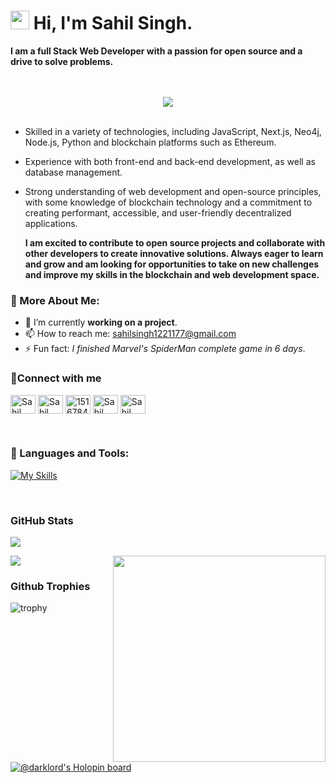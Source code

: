 
# <img src="https://raw.githubusercontent.com/iampavangandhi/iampavangandhi/master/gifs/Hi.gif" width="30px"> Hi, I'm Sahil Singh. 

<b> I am a full Stack Web Developer with a passion for open source and a drive to solve problems. </b> <br />  
  <br> 
<div align="center">
  <img src="https://user-images.githubusercontent.com/96344003/214637120-b8b0a72b-b530-489d-a3cf-d257613db0c5.gif" >
</div>
  <br/>
  
- Skilled in a variety of technologies, including JavaScript, Next.js, Neo4j, Node.js, Python and blockchain platforms such as Ethereum. <br />
- Experience with both front-end and back-end development, as well as database management. <br />
- Strong understanding of web development and open-source principles, with some knowledge of blockchain technology and a commitment to creating performant, accessible, and user-friendly decentralized applications.
  <br />
  
   <b>I am excited to contribute to open source projects and collaborate with other developers to create innovative solutions. Always eager to learn and grow and am looking for opportunities to take on new challenges and improve my skills in the blockchain and web development space. </b>
   
   
### 🧐 More About Me:

- 🌱 I’m currently **working on a project**. 
- 📫 How to reach me:
<a href="mailto:sahilsingh1221177@gmail.com"> sahilsingh1221177@gmail.com </a>
- ⚡ Fun fact: *I finished Marvel's SpiderMan complete game in 6 days*.



### 🔗Connect with me
<p align="left">
<a href="https://twitter.com/SahilSi68634530r" target="blank"><img align="center" src="https://raw.githubusercontent.com/rahuldkjain/github-profile-readme-generator/master/src/images/icons/Social/twitter.svg" alt="Sahil Singh" height="30" width="40" /></a>
<a href="https://www.linkedin.com/in/sahil-singh-6a11b6229/" target="blank"><img align="center" src="https://raw.githubusercontent.com/rahuldkjain/github-profile-readme-generator/master/src/images/icons/Social/linked-in-alt.svg" alt="Sahil Singh" height="30" width="40" /></a>
<a href="https://stackoverflow.com/users/15167842/sahil-singh" target="blank"><img align="center" src="https://raw.githubusercontent.com/rahuldkjain/github-profile-readme-generator/master/src/images/icons/Social/stack-overflow.svg" alt="15167842" height="30" width="40" /></a>
<a href="https://www.instagram.com/sahil177a/" target="blank"><img align="center" src="https://raw.githubusercontent.com/rahuldkjain/github-profile-readme-generator/master/src/images/icons/Social/instagram.svg" alt="Sahil Singh" height="30" width="40" /></a>
  <a href="discordapp.com/users/709360514995585044/" target="blank"><img align="center" src="https://raw.githubusercontent.com/rahuldkjain/github-profile-readme-generator/master/src/images/icons/Social/discord.svg" alt="Sahil Singh" height="30" width="40" /></a>
  </p><br>
  
### 🔨 Languages and Tools:
   [![My Skills](https://skillicons.dev/icons?i=js,html,css,c,cpp,bootstrap,bash,docker,express,firebase,git,github,linux,mongodb,discord,mysql,nextjs,nodejs,py,react,solidity,ts)](https://skillicons.dev)
</p> 
<br>

### **GitHub Stats**
<p>
<img src="https://github-readme-stats.vercel.app/api?username=SahilSingh177&theme=blue-green"/>
</p><img src="https://user-images.githubusercontent.com/96344003/198704714-130baaac-5afe-4c83-8e80-7d8f32ac82be.gif" height="330" width="340" align="right"/>
<p>
<img src="https://github-readme-stats.vercel.app/api/top-langs/?username=SahilSingh177&theme=blue-green"/>
</p>

### **Github Trophies**
![trophy](https://github-profile-trophy.vercel.app/?username=SahilSingh177&theme=darkhub&no-bg=true&rank=-C,-B](https://github.com/SahilSingh177/github-profile-trophy))

<br>

[![@darklord's Holopin board](https://holopin.me/darklord)](https://holopin.io/@darklord)

